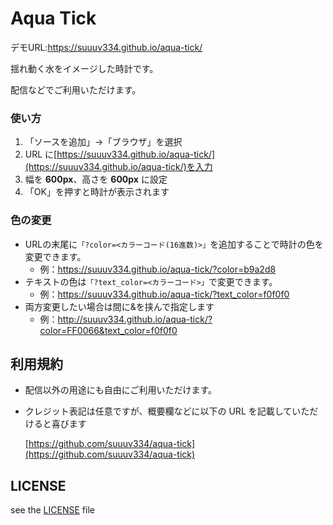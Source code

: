 # Aqua Tick

デモURL:https://suuuv334.github.io/aqua-tick/

揺れ動く水をイメージした時計です。

配信などでご利用いただけます。

### 使い方

1. 「ソースを追加」→「ブラウザ」を選択
2. URL に[https://suuuv334.github.io/aqua-tick/](https://suuuv334.github.io/aqua-tick/)を入力
3. 幅を **600px**、高さを **600px** に設定
4. 「OK」を押すと時計が表示されます

### 色の変更

- URLの末尾に`「?color=<カラーコード(16進数)>」`を追加することで時計の色を変更できます。
  - 例：https://suuuv334.github.io/aqua-tick/?color=b9a2d8
- テキストの色は`「?text_color=<カラーコード>」`で変更できます。
  - 例：https://suuuv334.github.io/aqua-tick/?text_color=f0f0f0
- 両方変更したい場合は間に&を挟んで指定します
  - 例：http://suuuv334.github.io/aqua-tick/?color=FF0066&text_color=f0f0f0

## 利用規約

- 配信以外の用途にも自由にご利用いただけます。
- クレジット表記は任意ですが、概要欄などに以下の URL を記載していただけると喜びます

  [https://github.com/suuuv334/aqua-tick](https://github.com/suuuv334/aqua-tick)

## LICENSE

see the [LICENSE](LICENSE) file
